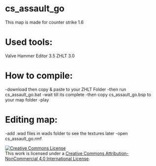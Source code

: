 # cs_assault_go

This map is made for counter strike 1.6

# Used tools:
Valve Hammer Editor 3.5
ZHLT 3.0

# How to compile:
-download then copy & paste to your ZHLT Folder
-then run cs_assault_go.bat
-wait till its complete
-then copy cs_assault_go.bsp to your map folder
-play

# Editing map:
-add .wad files in wads folder to see the textures later
-open cs_assault_go.rmf

<a rel="license" href="http://creativecommons.org/licenses/by-nc/4.0/"><img alt="Creative Commons License" style="border-width:0" src="https://i.creativecommons.org/l/by-nc/4.0/88x31.png" /></a><br />This work is licensed under a <a rel="license" href="http://creativecommons.org/licenses/by-nc/4.0/">Creative Commons Attribution-NonCommercial 4.0 International License</a>.
